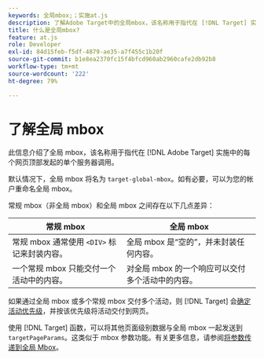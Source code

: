 ```yaml
---
keywords: 全局mbox;；实施at.js
description: 了解Adobe Target中的全局mbox，该名称用于指代在 [!DNL Target] 实施。
title: 什么是全局mbox?
feature: at.js
role: Developer
exl-id: 84d15feb-f5df-4879-ae35-a7f455c1b20f
source-git-commit: b1e8ea2370fc15f4bfcd960ab2960cafe2db92b8
workflow-type: tm+mt
source-wordcount: '222'
ht-degree: 79%

---
```


# 了解全局 mbox

此信息介绍了全局 mbox，该名称用于指代在 [!DNL Adobe Target] 实施中的每个网页顶部发起的单个服务器调用。

默认情况下，全局 mbox 将名为 `target-global-mbox`。如有必要，可以为您的帐户重命名全局 mbox。

常规 mbox（非全局 mbox）和全局 mbox 之间存在以下几点差异：

| 常规 mbox | 全局 mbox |
|--- |--- |
| 常规 mbox 通常使用 `<DIV>` 标记来封装内容。 | 全局 mbox 是“空的”，并未封装任何内容。 |
| 一个常规 mbox 只能交付一个活动中的内容。 | 对全局 mbox 的一个响应可以交付多个活动中的内容。 |

如果通过全局 mbox 或多个常规 mbox 交付多个活动，则 [!DNL Target] 会[确定活动优先级](/help/main/c-activities/priority.md#concept_1780C11FEA57440499F0047DD6900E0F)，并按该优先级将活动交付到网页。

使用 [!DNL Target] 函数，可以将其他页面级别数据与全局 mbox 一起发送到 `targetPageParams`。这类似于 mbox 参数功能。有关更多信息，请参阅[将参数传递到全局 Mbox](https://developer.adobe.com/target/implement/client-side/atjs/global-mbox/pass-parameters-to-global-mbox/)。
